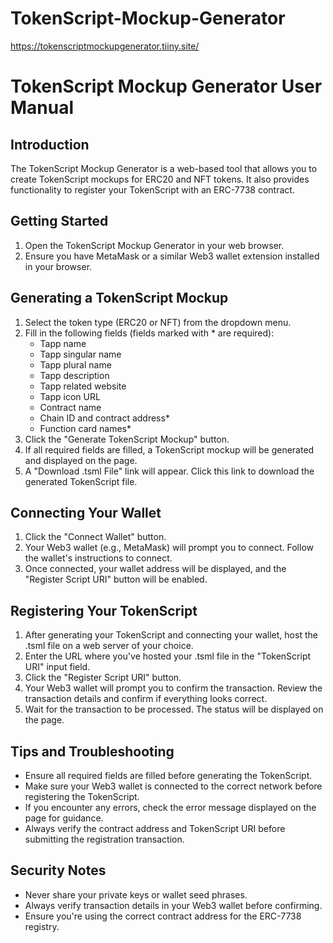 # TokenScript-Mockup-Generator
https://tokenscriptmockupgenerator.tiiny.site/

# TokenScript Mockup Generator User Manual

## Introduction

The TokenScript Mockup Generator is a web-based tool that allows you to create TokenScript mockups for ERC20 and NFT tokens. It also provides functionality to register your TokenScript with an ERC-7738 contract.

## Getting Started

1. Open the TokenScript Mockup Generator in your web browser.
2. Ensure you have MetaMask or a similar Web3 wallet extension installed in your browser.

## Generating a TokenScript Mockup

1. Select the token type (ERC20 or NFT) from the dropdown menu.
2. Fill in the following fields (fields marked with * are required):
   - Tapp name
   - Tapp singular name
   - Tapp plural name
   - Tapp description
   - Tapp related website
   - Tapp icon URL
   - Contract name
   - Chain ID and contract address*
   - Function card names*
3. Click the "Generate TokenScript Mockup" button.
4. If all required fields are filled, a TokenScript mockup will be generated and displayed on the page.
5. A "Download .tsml File" link will appear. Click this link to download the generated TokenScript file.

## Connecting Your Wallet

1. Click the "Connect Wallet" button.
2. Your Web3 wallet (e.g., MetaMask) will prompt you to connect. Follow the wallet's instructions to connect.
3. Once connected, your wallet address will be displayed, and the "Register Script URI" button will be enabled.

## Registering Your TokenScript

1. After generating your TokenScript and connecting your wallet, host the .tsml file on a web server of your choice.
2. Enter the URL where you've hosted your .tsml file in the "TokenScript URI" input field.
3. Click the "Register Script URI" button.
4. Your Web3 wallet will prompt you to confirm the transaction. Review the transaction details and confirm if everything looks correct.
5. Wait for the transaction to be processed. The status will be displayed on the page.

## Tips and Troubleshooting

- Ensure all required fields are filled before generating the TokenScript.
- Make sure your Web3 wallet is connected to the correct network before registering the TokenScript.
- If you encounter any errors, check the error message displayed on the page for guidance.
- Always verify the contract address and TokenScript URI before submitting the registration transaction.

## Security Notes

- Never share your private keys or wallet seed phrases.
- Always verify transaction details in your Web3 wallet before confirming.
- Ensure you're using the correct contract address for the ERC-7738 registry.
